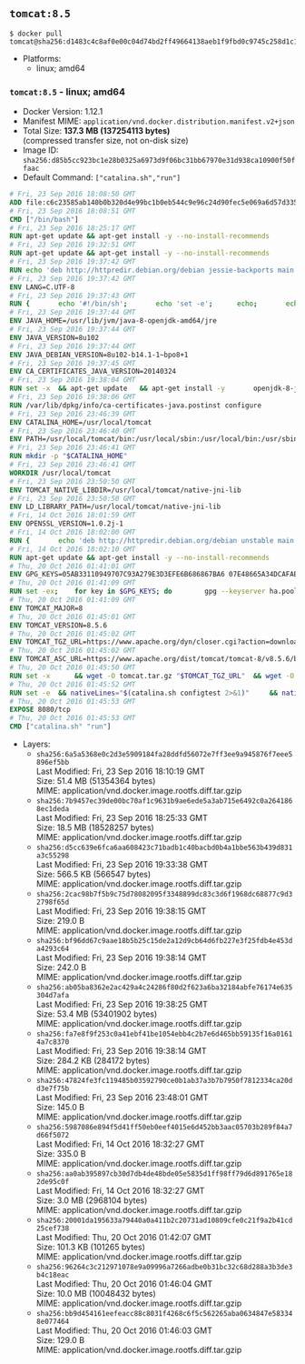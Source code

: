 ## `tomcat:8.5`

```console
$ docker pull tomcat@sha256:d1483c4c8af0e00c04d74bd2ff49664138aeb1f9fbd0c9745c258d1c1149e3ec
```

-	Platforms:
	-	linux; amd64

### `tomcat:8.5` - linux; amd64

-	Docker Version: 1.12.1
-	Manifest MIME: `application/vnd.docker.distribution.manifest.v2+json`
-	Total Size: **137.3 MB (137254113 bytes)**  
	(compressed transfer size, not on-disk size)
-	Image ID: `sha256:d85b5cc923bc1e28b0325a6973d9f06bc31bb67970e31d938ca10900f50ffaac`
-	Default Command: `["catalina.sh","run"]`

```dockerfile
# Fri, 23 Sep 2016 18:08:50 GMT
ADD file:c6c23585ab140b0b320d4e99bc1b0eb544c9e96c24d90fec5e069a6d57d335ca in / 
# Fri, 23 Sep 2016 18:08:51 GMT
CMD ["/bin/bash"]
# Fri, 23 Sep 2016 18:25:17 GMT
RUN apt-get update && apt-get install -y --no-install-recommends 		ca-certificates 		curl 		wget 	&& rm -rf /var/lib/apt/lists/*
# Fri, 23 Sep 2016 19:32:51 GMT
RUN apt-get update && apt-get install -y --no-install-recommends 		bzip2 		unzip 		xz-utils 	&& rm -rf /var/lib/apt/lists/*
# Fri, 23 Sep 2016 19:37:42 GMT
RUN echo 'deb http://httpredir.debian.org/debian jessie-backports main' > /etc/apt/sources.list.d/jessie-backports.list
# Fri, 23 Sep 2016 19:37:42 GMT
ENV LANG=C.UTF-8
# Fri, 23 Sep 2016 19:37:43 GMT
RUN { 		echo '#!/bin/sh'; 		echo 'set -e'; 		echo; 		echo 'dirname "$(dirname "$(readlink -f "$(which javac || which java)")")"'; 	} > /usr/local/bin/docker-java-home 	&& chmod +x /usr/local/bin/docker-java-home
# Fri, 23 Sep 2016 19:37:44 GMT
ENV JAVA_HOME=/usr/lib/jvm/java-8-openjdk-amd64/jre
# Fri, 23 Sep 2016 19:37:44 GMT
ENV JAVA_VERSION=8u102
# Fri, 23 Sep 2016 19:37:44 GMT
ENV JAVA_DEBIAN_VERSION=8u102-b14.1-1~bpo8+1
# Fri, 23 Sep 2016 19:37:45 GMT
ENV CA_CERTIFICATES_JAVA_VERSION=20140324
# Fri, 23 Sep 2016 19:38:04 GMT
RUN set -x 	&& apt-get update 	&& apt-get install -y 		openjdk-8-jre-headless="$JAVA_DEBIAN_VERSION" 		ca-certificates-java="$CA_CERTIFICATES_JAVA_VERSION" 	&& rm -rf /var/lib/apt/lists/* 	&& [ "$JAVA_HOME" = "$(docker-java-home)" ]
# Fri, 23 Sep 2016 19:38:06 GMT
RUN /var/lib/dpkg/info/ca-certificates-java.postinst configure
# Fri, 23 Sep 2016 23:46:39 GMT
ENV CATALINA_HOME=/usr/local/tomcat
# Fri, 23 Sep 2016 23:46:40 GMT
ENV PATH=/usr/local/tomcat/bin:/usr/local/sbin:/usr/local/bin:/usr/sbin:/usr/bin:/sbin:/bin
# Fri, 23 Sep 2016 23:46:41 GMT
RUN mkdir -p "$CATALINA_HOME"
# Fri, 23 Sep 2016 23:46:41 GMT
WORKDIR /usr/local/tomcat
# Fri, 23 Sep 2016 23:50:50 GMT
ENV TOMCAT_NATIVE_LIBDIR=/usr/local/tomcat/native-jni-lib
# Fri, 23 Sep 2016 23:50:50 GMT
ENV LD_LIBRARY_PATH=/usr/local/tomcat/native-jni-lib
# Fri, 14 Oct 2016 18:01:59 GMT
ENV OPENSSL_VERSION=1.0.2j-1
# Fri, 14 Oct 2016 18:02:00 GMT
RUN { 		echo 'deb http://httpredir.debian.org/debian unstable main'; 	} > /etc/apt/sources.list.d/unstable.list 	&& { 		echo 'Package: *'; 		echo 'Pin: release a=unstable'; 		echo 'Pin-Priority: -10'; 		echo; 		echo 'Package: openssl libssl*'; 		echo "Pin: version $OPENSSL_VERSION"; 		echo 'Pin-Priority: 990'; 	} > /etc/apt/preferences.d/unstable-openssl
# Fri, 14 Oct 2016 18:02:10 GMT
RUN apt-get update && apt-get install -y --no-install-recommends 		libapr1 		openssl="$OPENSSL_VERSION" 	&& rm -rf /var/lib/apt/lists/*
# Thu, 20 Oct 2016 01:41:01 GMT
ENV GPG_KEYS=05AB33110949707C93A279E3D3EFE6B686867BA6 07E48665A34DCAFAE522E5E6266191C37C037D42 47309207D818FFD8DCD3F83F1931D684307A10A5 541FBE7D8F78B25E055DDEE13C370389288584E7 61B832AC2F1C5A90F0F9B00A1C506407564C17A3 79F7026C690BAA50B92CD8B66A3AD3F4F22C4FED 9BA44C2621385CB966EBA586F72C284D731FABEE A27677289986DB50844682F8ACB77FC2E86E29AC A9C5DF4D22E99998D9875A5110C01C5A2F6059E7 DCFD35E0BF8CA7344752DE8B6FB21E8933C60243 F3A04C595DB5B6A5F1ECA43E3B7BBB100D811BBE F7DA48BB64BCB84ECBA7EE6935CD23C10D498E23
# Thu, 20 Oct 2016 01:41:09 GMT
RUN set -ex; 	for key in $GPG_KEYS; do 		gpg --keyserver ha.pool.sks-keyservers.net --recv-keys "$key"; 	done
# Thu, 20 Oct 2016 01:41:09 GMT
ENV TOMCAT_MAJOR=8
# Thu, 20 Oct 2016 01:45:01 GMT
ENV TOMCAT_VERSION=8.5.6
# Thu, 20 Oct 2016 01:45:02 GMT
ENV TOMCAT_TGZ_URL=https://www.apache.org/dyn/closer.cgi?action=download&filename=tomcat/tomcat-8/v8.5.6/bin/apache-tomcat-8.5.6.tar.gz
# Thu, 20 Oct 2016 01:45:02 GMT
ENV TOMCAT_ASC_URL=https://www.apache.org/dist/tomcat/tomcat-8/v8.5.6/bin/apache-tomcat-8.5.6.tar.gz.asc
# Thu, 20 Oct 2016 01:45:50 GMT
RUN set -x 		&& wget -O tomcat.tar.gz "$TOMCAT_TGZ_URL" 	&& wget -O tomcat.tar.gz.asc "$TOMCAT_ASC_URL" 	&& gpg --batch --verify tomcat.tar.gz.asc tomcat.tar.gz 	&& tar -xvf tomcat.tar.gz --strip-components=1 	&& rm bin/*.bat 	&& rm tomcat.tar.gz* 		&& nativeBuildDir="$(mktemp -d)" 	&& tar -xvf bin/tomcat-native.tar.gz -C "$nativeBuildDir" --strip-components=1 	&& nativeBuildDeps=" 		gcc 		libapr1-dev 		libssl-dev 		make 		openjdk-${JAVA_VERSION%%[-~bu]*}-jdk=$JAVA_DEBIAN_VERSION 	" 	&& apt-get update && apt-get install -y --no-install-recommends $nativeBuildDeps && rm -rf /var/lib/apt/lists/* 	&& ( 		export CATALINA_HOME="$PWD" 		&& cd "$nativeBuildDir/native" 		&& ./configure 			--libdir="$TOMCAT_NATIVE_LIBDIR" 			--prefix="$CATALINA_HOME" 			--with-apr="$(which apr-1-config)" 			--with-java-home="$(docker-java-home)" 			--with-ssl=yes 		&& make -j$(nproc) 		&& make install 	) 	&& apt-get purge -y --auto-remove $nativeBuildDeps 	&& rm -rf "$nativeBuildDir" 	&& rm bin/tomcat-native.tar.gz
# Thu, 20 Oct 2016 01:45:52 GMT
RUN set -e 	&& nativeLines="$(catalina.sh configtest 2>&1)" 	&& nativeLines="$(echo "$nativeLines" | grep 'Apache Tomcat Native')" 	&& nativeLines="$(echo "$nativeLines" | sort -u)" 	&& if ! echo "$nativeLines" | grep 'INFO: Loaded APR based Apache Tomcat Native library' >&2; then 		echo >&2 "$nativeLines"; 		exit 1; 	fi
# Thu, 20 Oct 2016 01:45:53 GMT
EXPOSE 8080/tcp
# Thu, 20 Oct 2016 01:45:53 GMT
CMD ["catalina.sh" "run"]
```

-	Layers:
	-	`sha256:6a5a5368e0c2d3e5909184fa28ddfd56072e7ff3ee9a945876f7eee5896ef5bb`  
		Last Modified: Fri, 23 Sep 2016 18:10:19 GMT  
		Size: 51.4 MB (51354364 bytes)  
		MIME: application/vnd.docker.image.rootfs.diff.tar.gzip
	-	`sha256:7b9457ec39de00bc70af1c9631b9ae6ede5a3ab715e6492c0a2641868ec1deda`  
		Last Modified: Fri, 23 Sep 2016 18:25:33 GMT  
		Size: 18.5 MB (18528257 bytes)  
		MIME: application/vnd.docker.image.rootfs.diff.tar.gzip
	-	`sha256:d5cc639e6fca6aa608423c71badb1c40bacbd0b4a1bbe563b439d831a3c55298`  
		Last Modified: Fri, 23 Sep 2016 19:33:38 GMT  
		Size: 566.5 KB (566547 bytes)  
		MIME: application/vnd.docker.image.rootfs.diff.tar.gzip
	-	`sha256:2cac98b7f5b9c75d78082095f3348899dc83c3d6f1968dc68877c9d32798f65d`  
		Last Modified: Fri, 23 Sep 2016 19:38:15 GMT  
		Size: 219.0 B  
		MIME: application/vnd.docker.image.rootfs.diff.tar.gzip
	-	`sha256:bf96dd67c9aae18b5b25c15de2a12d9cb64d6fb227e3f25fdb4e453da4293c64`  
		Last Modified: Fri, 23 Sep 2016 19:38:14 GMT  
		Size: 242.0 B  
		MIME: application/vnd.docker.image.rootfs.diff.tar.gzip
	-	`sha256:ab05ba8362e2ac429a4c24286f80d2f623a6ba32184abfe76174e635304d7afa`  
		Last Modified: Fri, 23 Sep 2016 19:38:25 GMT  
		Size: 53.4 MB (53401902 bytes)  
		MIME: application/vnd.docker.image.rootfs.diff.tar.gzip
	-	`sha256:fa7e8f9f253c0a41ebf41be1054ebb4c2b7e6d465bb59135f16a01614a7c8370`  
		Last Modified: Fri, 23 Sep 2016 19:38:14 GMT  
		Size: 284.2 KB (284172 bytes)  
		MIME: application/vnd.docker.image.rootfs.diff.tar.gzip
	-	`sha256:47824fe3fc119485b03592790ce0b1ab37a3b7b7950f7812334ca20dd3e7f75b`  
		Last Modified: Fri, 23 Sep 2016 23:48:01 GMT  
		Size: 145.0 B  
		MIME: application/vnd.docker.image.rootfs.diff.tar.gzip
	-	`sha256:5987086e894f5d41ff50eb0eef4015e6d452bb3aac05703b289f84a7d66f5072`  
		Last Modified: Fri, 14 Oct 2016 18:32:27 GMT  
		Size: 335.0 B  
		MIME: application/vnd.docker.image.rootfs.diff.tar.gzip
	-	`sha256:aa0ab395897cb30d7db4de48bde05e5835d1ff98ff79d6d891765e182de95c0f`  
		Last Modified: Fri, 14 Oct 2016 18:32:27 GMT  
		Size: 3.0 MB (2968104 bytes)  
		MIME: application/vnd.docker.image.rootfs.diff.tar.gzip
	-	`sha256:20001da195633a79440a0a411b2c20731ad10809cfe0c21f9a2b41cd25cef738`  
		Last Modified: Thu, 20 Oct 2016 01:42:07 GMT  
		Size: 101.3 KB (101265 bytes)  
		MIME: application/vnd.docker.image.rootfs.diff.tar.gzip
	-	`sha256:96264c3c212971078e9a09996a7266adbe0b31bc32c68d288a3b3de3b4c18eac`  
		Last Modified: Thu, 20 Oct 2016 01:46:04 GMT  
		Size: 10.0 MB (10048432 bytes)  
		MIME: application/vnd.docker.image.rootfs.diff.tar.gzip
	-	`sha256:bb9d454161eefeacc88c8031f4268c6f5c562265aba0634847e583348e077464`  
		Last Modified: Thu, 20 Oct 2016 01:46:03 GMT  
		Size: 129.0 B  
		MIME: application/vnd.docker.image.rootfs.diff.tar.gzip
